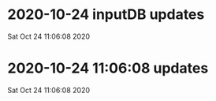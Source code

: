 
# 2020-10-24 inputDB updates 
 Sat Oct 24 11:06:08 2020 


# 2020-10-24 11:06:08 updates 
 Sat Oct 24 11:06:08 2020 


